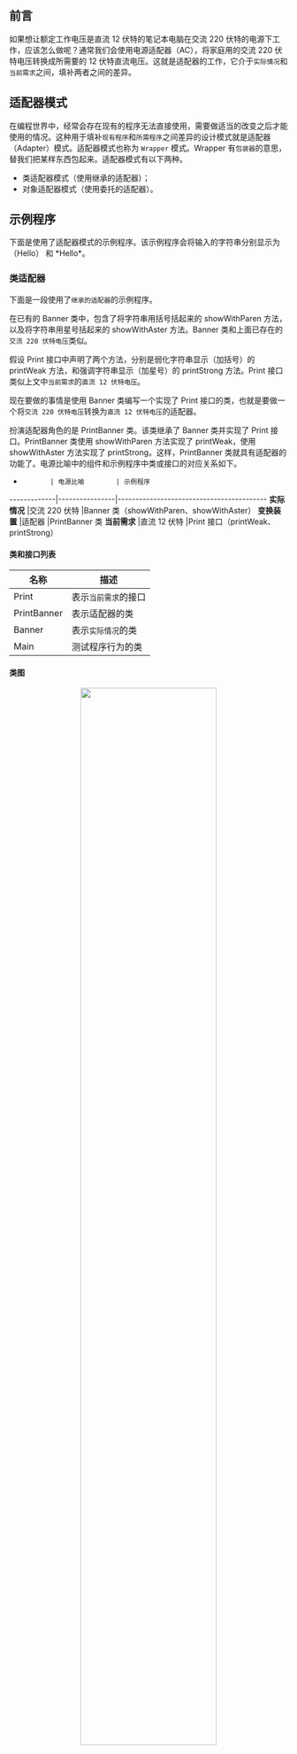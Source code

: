 ## 前言
如果想让额定工作电压是直流 12 伏特的笔记本电脑在交流 220 伏特的电源下工作，应该怎么做呢？通常我们会使用电源适配器（AC），将家庭用的交流 220 伏特电压转换成所需要的 12 伏特直流电压。这就是适配器的工作，它介于`实际情况`和`当前需求`之间，填补两者之间的差异。

## 适配器模式
在编程世界中，经常会存在现有的程序无法直接使用，需要做适当的改变之后才能使用的情况。这种用于填补`现有程序`和`所需程序`之间差异的设计模式就是适配器（Adapter）模式。适配器模式也称为 `Wrapper` 模式。Wrapper 有`包装器`的意思，替我们把某样东西包起来。适配器模式有以下两种。

- 类适配器模式（使用继承的适配器）；
- 对象适配器模式（使用委托的适配器）。

## 示例程序
下面是使用了适配器模式的示例程序。该示例程序会将输入的字符串分别显示为 （Hello） 和 \*Hello\*。

### 类适配器
下面是一段使用了`继承的适配器`的示例程序。

在已有的 Banner 类中，包含了将字符串用括号括起来的 showWithParen 方法，以及将字符串用星号括起来的 showWithAster 方法。Banner 类和上面已存在的`交流 220 伏特电压`类似。

假设 Print 接口中声明了两个方法，分别是弱化字符串显示（加括号）的 printWeak 方法，和强调字符串显示（加星号）的 printStrong 方法。Print 接口类似上文中`当前需求`的`直流 12 伏特电压`。

现在要做的事情是使用 Banner 类编写一个实现了 Print 接口的类，也就是要做一个将`交流 220 伏特电压`转换为`直流 12 伏特电压`的适配器。

扮演适配器角色的是 PrintBanner 类。该类继承了 Banner 类并实现了 Print 接口。PrintBanner 类使用 showWithParen 方法实现了 printWeak，使用 showWithAster 方法实现了 printStrong。这样，PrintBanner 类就具有适配器的功能了。电源比喻中的组件和示例程序中类或接口的对应关系如下。

-            | 电源比喻        | 示例程序
-------------|----------------|------------------------------------------
**实际情况**  |交流 220 伏特    |Banner 类（showWithParen、showWithAster）
**变换装置**  |适配器           |PrintBanner 类
**当前需求**  |直流 12 伏特     |Print 接口（printWeak、printStrong）

#### 类和接口列表

名称           | 描述
--------------|---------------------------------------------
Print         |表示`当前需求`的接口
PrintBanner   |表示适配器的类
Banner        |表示`实际情况`的类
Main          |测试程序行为的类

#### 类图

<center><img src="image/AdapterClass.bmp" width="70%" height="70%"></center>

#### 代码
##### Banner 类
Banner 类表示现在的`实际情况`，提供现有的方法。
```java
public class Banner {
	private String string;

	public Banner(String string) {
		this.string = string;
	}

	public void showWithParen() {
		System.out.println("(" + string + ")");
	}

	public void showWithAster() {
		System.out.println("*" + string + "*");
	}
}
```

##### Print 接口
Print 声明了`当前需求`的接口。
```java
public interface Print {
	public abstract void printWeak();
	public abstract void printStrong();
}
```

##### PrintBanner 类
PrintBanner 类扮演适配器的角色。它继承了 Banner 类的 showWithParen 和 showWithAster 方法。同时，它又实现了 Print 接口的 printWeak 和 printStrong 方法。
```java
public class PrintBanner extends Banner implements Print {
	public PrintBanner(String string) {
		super(string);
	}

	public void printWeak() {
		showWithParen();
	}

	public void printStrong() {
		showWithAster();
	}
}
```

##### Main 类
Main 类作用是通过使用适配器来弱化或强调字符串显示。
```java
public class Main {
	public static void main(String[] args) {
		// 针对接口编程，而不是具体实现
		Print p = new PrintBanner("Java");
		p.printWeak();
		p.printStrong();
	}
}
```
在 Main 类中，我们使用 Print 接口来编程，而不是使用具体实现，这隐藏了 Banner 类及其实现的方法。这就好像笔记本电脑只需要在直流 12 伏特电压下工作，而不需要知道这 12 伏特的电压通过适配器将 220 伏特交流电转换而来的。

##### 运行结果
```bash
xbdong@ubuntu:~/Project/src/github/No.2_UMLAdapter$ sh build.sh
(Java)
*Java*
```

#### 时序图


### 对象适配器
上面的示例程序展示了类适配器模式，下面是对象适配器模式。在类适配器模式中使用了`继承`实现适配，而这里我们需要使用`委托`来实现适配。在 Java 语言中，委托就是将方法中的具体处理交给其它实例的方式。

Main 类和 Banner 类与类适配器模式中的内容完全相同，这里假设 Print 不是接口而是类。由于 Java 无法同时继承两个类，我们需要将 PrintBanner 定义为 Print 的子类。
```java
public abstract class Print {
	public abstract void printWeak();
	public abstract void printStrong();
}

```
PrintBanner 类的 banner 字段保存了 Banner 类的实例，该实例是在 PrintBanner 类的构造函数中生成的。然后，printWeak 方法和 printStrong 方法会通过 banner 字段调用 Banner 类的 showWithParen 和 showWithAster 方法来实现。
```java
public class PrintBanner extends Print {
	private Banner banner;

	public PrintBanner(String string) {
		this.banner = new Banner(string);
	}

	public void printWeak() {
		banner.showWithParen();
	}

	public void printStrong() {
		banner.showWithAster();
	}
}

```
这就形成了一种委托关系。当 PrintBanner 类的 printWeak 被调用时，并不是 PrintBanner 类自己进行处理，而是将处理交给 Banner 类的实例。


## 模型和角色
在 Adapter 模式中有以下角色。

### Target（目标需求）
该角色负责定义所需方法。以本文开头的例子来说，即让笔记本电脑正常工作的直流 12 伏特电源。在示例程序中，由 Print 接口（使用继承时）和 Print 类（使用委托时）扮演此角色。

### Adaptee（被适配）
Adaptee 类是一个持有既定方法的角色。以本文开头的例子来说，即交流 220 伏特电源。在示例程序中，由 Banner 类扮演此角色。

### Adapter（适配器）
Adapter 角色是适配器模式的核心。通过使用 Adaptee 角色的方法来满足 Target 角色的需求，这是 Adapter 角色的职责，也是 Adapter 模式的目的。以本文开头的例子来说，Adapter 角色就是将交流 220 伏特电压转换为直流 12 伏特直流电压的适配器。在示例程序中，由 PrintBanner 类扮演此角色。

### Client（请求者）
该角色通过使用 Target 角色定义的方法进行具体处理。以本文开头的例子来说，即直流 12 伏特电源所驱动的笔记本电脑。在示例程序中，由 Main 类扮演此角色。

在类适配器模式中，Adapter 角色通过继承来使用 Adaptee 角色。而在对象适配器模式中，Adapter 角色通过委托来使用 Adaptee 角色。

## 意义

- 将现有类作为组件重复利用；
- 在类适配器中，由于 Adapter 是 Adaptee 的子类，Adapter 可以重写 Adaptee 的方法；
- 在对象适配器中，一个 Adapter 可以适配多个 Adaptee。

## 参考

- Design Patterns : Elements of Reusable Object-Oriented Software
- 图解设计模式

